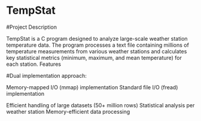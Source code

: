 # TempStat
#Project Description

TempStat is a C program designed to analyze large-scale weather station temperature data. The program processes a text file containing millions of temperature measurements from various weather stations and calculates key statistical metrics (minimum, maximum, and mean temperature) for each station.
Features

#Dual implementation approach:

Memory-mapped I/O (mmap) implementation
Standard file I/O (fread) implementation


Efficient handling of large datasets (50+ million rows)
Statistical analysis per weather station
Memory-efficient data processing
